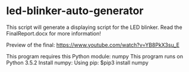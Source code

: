 # led-blinker-auto-generator
This script will generate a displaying script for the LED blinker. Read the FinalReport.docx for more information!

Preview of the final: https://www.youtube.com/watch?v=YB8PkX3su_E

This program requires this Python module: numpy
This program runs on Python 3.5.2
Install numpy: Using pip:
$pip3 install numpy
